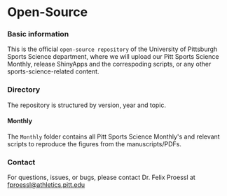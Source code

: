 # Open-Source

### Basic information

This is the official `open-source repository` of the University of Pittsburgh Sports Science department, where we will upload our Pitt Sports Science Monthly, release ShinyApps and the correspoding scripts, or any other sports-science-related content. 

### Directory
The repository is structured by version, year and topic. 

#### Monthly
The `Monthly` folder contains all Pitt Sports Science Monthly's and relevant scripts to reproduce the figures from the manuscripts/PDFs.

### Contact
For questions, issues, or bugs, please contact Dr. Felix Proessl at fproessl@athletics.pitt.edu
